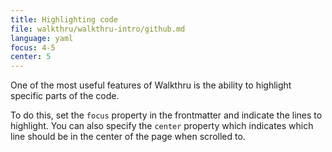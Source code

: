 ```yaml
---
title: Highlighting code
file: walkthru/walkthru-intro/github.md
language: yaml
focus: 4-5
center: 5
---
```


One of the most useful features of Walkthru is the ability to highlight specific parts of the code.

To do this, set the `focus` property in the frontmatter and indicate the lines to highlight. You can also specify the `center` property which indicates which line should be in the center of the page when scrolled to.
